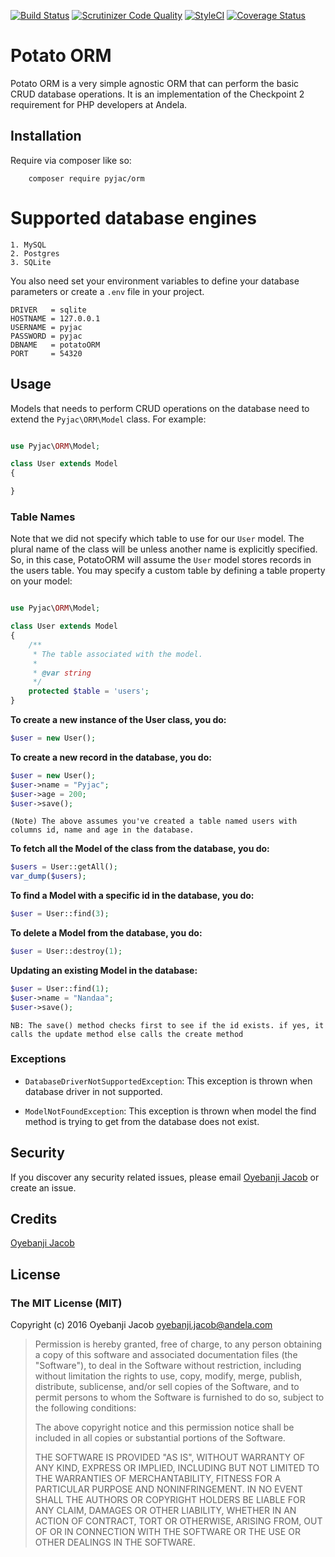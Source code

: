 
[![Build Status](https://travis-ci.org/andela-joyebanji/PotatoORM.svg?branch=develop)](https://travis-ci.org/andela-joyebanji/PotatoORM) [![Scrutinizer Code Quality](https://scrutinizer-ci.com/g/andela-joyebanji/PotatoORM/badges/quality-score.png?b=develop)](https://scrutinizer-ci.com/g/andela-joyebanji/PotatoORM/?branch=develop) [![StyleCI](https://styleci.io/repos/53060668/shield)](https://styleci.io/repos/53060668) [![Coverage Status](https://coveralls.io/repos/github/andela-joyebanji/PotatoORM/badge.svg?branch=develop)](https://coveralls.io/github/andela-joyebanji/PotatoORM?branch=develop)

# Potato ORM
Potato ORM is a very simple agnostic ORM that can perform the basic CRUD database operations. It is an implementation of the Checkpoint 2 requirement for PHP developers at Andela.

## Installation

Require via composer like so:

```
    composer require pyjac/orm
```

Supported database engines
=======================
    1. MySQL 
    2. Postgres 
    3. SQLite
    
You also need set your environment variables to define your database parameters or create a `.env` file in your project.

    DRIVER   = sqlite
    HOSTNAME = 127.0.0.1
    USERNAME = pyjac
    PASSWORD = pyjac
    DBNAME   = potatoORM
    PORT     = 54320

## Usage

Models that needs to perform CRUD operations on the database need to extend the `Pyjac\ORM\Model` class.
For example:

```php

use Pyjac\ORM\Model;

class User extends Model 
{

}
```  

### Table Names

Note that we did not specify which table to use for our `User` model. The plural name of the class will be unless another name is explicitly specified. So, in this case, PotatoORM will assume the `User` model stores records in the users table. You may specify a custom table by defining a table property on your model:

```php

use Pyjac\ORM\Model;

class User extends Model
{
    /**
     * The table associated with the model.
     *
     * @var string
     */
    protected $table = 'users';
}
``` 
        
**To create a new instance of the User class, you do:**

```php
$user = new User();
```

**To create a new record in the database, you do:**

```php
$user = new User();
$user->name = "Pyjac";
$user->age = 200;
$user->save();
```

`(Note) The above assumes you've created a table named users with columns id, name and age in the database.`


**To fetch all the Model of the class from the database, you do:**

```php
$users = User::getAll();
var_dump($users);
```

**To find a Model with a specific id in the database, you do:**

```php
$user = User::find(3);
```

**To delete a Model from the database, you do:**

```php
$user = User::destroy(1);
```

**Updating an existing Model in the database:**

```php
$user = User::find(1);
$user->name = "Nandaa";
$user->save();
```
`NB: The save() method checks first to see if the id exists. if yes, it calls the update method else calls the create method` 

### Exceptions

* `DatabaseDriverNotSupportedException`: This exception is thrown when database driver in not supported.
	
* `ModelNotFoundException`: This exception is thrown when model the find method is trying to get from the database does not exist.


## Security

If you discover any security related issues, please email [Oyebanji Jacob](oyebanji.jacob@andela.com) or create an issue.

## Credits

[Oyebanji Jacob](https://github.com/andela-joyebanji)

## License

### The MIT License (MIT)

Copyright (c) 2016 Oyebanji Jacob <oyebanji.jacob@andela.com>

> Permission is hereby granted, free of charge, to any person obtaining a copy
> of this software and associated documentation files (the "Software"), to deal
> in the Software without restriction, including without limitation the rights
> to use, copy, modify, merge, publish, distribute, sublicense, and/or sell
> copies of the Software, and to permit persons to whom the Software is
> furnished to do so, subject to the following conditions:
>
> The above copyright notice and this permission notice shall be included in
> all copies or substantial portions of the Software.
>
> THE SOFTWARE IS PROVIDED "AS IS", WITHOUT WARRANTY OF ANY KIND, EXPRESS OR
> IMPLIED, INCLUDING BUT NOT LIMITED TO THE WARRANTIES OF MERCHANTABILITY,
> FITNESS FOR A PARTICULAR PURPOSE AND NONINFRINGEMENT. IN NO EVENT SHALL THE
> AUTHORS OR COPYRIGHT HOLDERS BE LIABLE FOR ANY CLAIM, DAMAGES OR OTHER
> LIABILITY, WHETHER IN AN ACTION OF CONTRACT, TORT OR OTHERWISE, ARISING FROM,
> OUT OF OR IN CONNECTION WITH THE SOFTWARE OR THE USE OR OTHER DEALINGS IN
> THE SOFTWARE.
